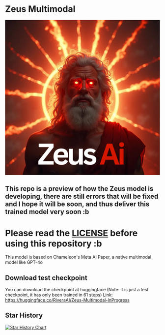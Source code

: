 # Zeus Multimodal
<p align="center">
  <img src="Zeusai.png" alt="Descripción de la imagen">
</p>

## This repo is a preview of how the Zeus model is developing, there are still errors that will be fixed and I hope it will be soon, and thus deliver this trained model very soon :b

# Please read the [LICENSE](LICENSE.txt) before using this repository :b

This model is based on Chameleon's Meta AI Paper, a native multimodal model like GPT-4o

## Download test checkpoint

You can download the checkpoint at huggingface (Note: it is just a test checkpoint, it has only been trained in 61 steps) 
Link: https://huggingface.co/RiveraAI/Zeus-Multimodal-InProgress

## Star History

[![Star History Chart](https://api.star-history.com/svg?repos=Rivera-ai/Zeus-Multimodal-InProgress&type=Date)](https://star-history.com/#Rivera-ai/Zeus-Multimodal-InProgress&Date)
